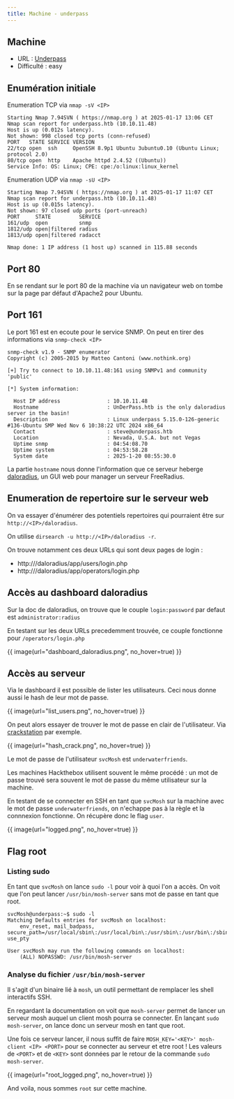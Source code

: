 ```yaml
---
title: Machine - underpass
---
```


## Machine
+ URL : [Underpass](https://app.hackthebox.com/machines/UnderPass)
+ Difficulté : easy


## Enumération initiale
Enumeration TCP via `nmap -sV <IP>`

```
Starting Nmap 7.94SVN ( https://nmap.org ) at 2025-01-17 13:06 CET
Nmap scan report for underpass.htb (10.10.11.48)
Host is up (0.012s latency).
Not shown: 998 closed tcp ports (conn-refused)
PORT   STATE SERVICE VERSION
22/tcp open  ssh     OpenSSH 8.9p1 Ubuntu 3ubuntu0.10 (Ubuntu Linux; protocol 2.0)
80/tcp open  http    Apache httpd 2.4.52 ((Ubuntu))
Service Info: OS: Linux; CPE: cpe:/o:linux:linux_kernel
```

Enumeration UDP via `nmap -sU <IP>`

```
Starting Nmap 7.94SVN ( https://nmap.org ) at 2025-01-17 11:07 CET
Nmap scan report for underpass.htb (10.10.11.48)
Host is up (0.015s latency).
Not shown: 97 closed udp ports (port-unreach)
PORT     STATE         SERVICE
161/udp  open          snmp
1812/udp open|filtered radius
1813/udp open|filtered radacct

Nmap done: 1 IP address (1 host up) scanned in 115.88 seconds
```

## Port 80
En se rendant sur le port 80 de la machine via un navigateur web on tombe sur la page par défaut d'Apache2 pour Ubuntu.

## Port 161
Le port 161 est en ecoute pour le service SNMP. On peut en tirer des informations via `snmp-check <IP>`

```
snmp-check v1.9 - SNMP enumerator
Copyright (c) 2005-2015 by Matteo Cantoni (www.nothink.org)

[+] Try to connect to 10.10.11.48:161 using SNMPv1 and community 'public'

[*] System information:

  Host IP address               : 10.10.11.48
  Hostname                      : UnDerPass.htb is the only daloradius server in the basin!
  Description                   : Linux underpass 5.15.0-126-generic #136-Ubuntu SMP Wed Nov 6 10:38:22 UTC 2024 x86_64
  Contact                       : steve@underpass.htb
  Location                      : Nevada, U.S.A. but not Vegas
  Uptime snmp                   : 04:54:08.70
  Uptime system                 : 04:53:58.28
  System date                   : 2025-1-20 08:55:30.0
```

La partie `hostname` nous donne l'information que ce serveur heberge [daloradius](https://www.daloradius.com/), un GUI web pour manager un serveur FreeRadius.

## Enumeration de repertoire sur le serveur web
On va essayer d'énumérer des potentiels repertoires qui pourraient être sur `http://<IP>/daloradius`.

On utilise `dirsearch -u http://<IP>/daloradius -r`.

On trouve notamment ces deux URLs qui sont deux pages de login :

+ http://<IP>/daloradius/app/users/login.php
+ http://<IP>/daloradius/app/operators/login.php

## Accès au dashboard daloradius

Sur la doc de daloradius, on trouve que le couple `login:password` par defaut est `administrator:radius`

En testant sur les deux URLs precedemment trouvée, ce couple fonctionne pour `/operators/login.php`

{{ image(url="dashboard_daloradius.png", no_hover=true) }}

## Accès au serveur

Via le dashboard il est possible de lister les utilisateurs. Ceci nous donne aussi le hash de leur mot de passe.

{{ image(url="list_users.png", no_hover=true) }}

On peut alors essayer de trouver le mot de passe en clair de l'utilisateur. Via [crackstation](https://crackstation.net/) par exemple.

{{ image(url="hash_crack.png", no_hover=true) }}

Le mot de passe de l'utilisateur `svcMosh` est `underwaterfriends`.

Les machines Hackthebox utilisent souvent le même procédé : un mot de passe trouvé sera souvent le mot de passe du même utilisateur sur la machine.

En testant de se connecter en SSH en tant que `svcMosh` sur la machine avec le mot de passe `underwaterfriends`, on n'echappe pas à la règle et la connnexion fonctionne. On récupère donc le flag `user`.

{{ image(url="logged.png", no_hover=true) }}

## Flag root
### Listing sudo

En tant que `svcMosh` on lance `sudo -l` pour voir à quoi l'on a accès. On voit que l'on peut lancer `/usr/bin/mosh-server` sans mot de passe en tant que root.

```
svcMosh@underpass:~$ sudo -l
Matching Defaults entries for svcMosh on localhost:
    env_reset, mail_badpass, secure_path=/usr/local/sbin\:/usr/local/bin\:/usr/sbin\:/usr/bin\:/sbin\:/bin\:/snap/bin, use_pty

User svcMosh may run the following commands on localhost:
    (ALL) NOPASSWD: /usr/bin/mosh-server
```

### Analyse du fichier `/usr/bin/mosh-server`

Il s'agit d'un binaire lié à `mosh`, un outil permettant de remplacer les shell interactifs SSH.

En regardant la documentation on voit que `mosh-server` permet de lancer un serveur mosh auquel un client mosh pourra se connecter. En lançant `sudo mosh-server`, on lance donc un serveur mosh en tant que root.

Une fois ce serveur lancer, il nous suffit de faire `MOSH_KEY='<KEY>' mosh-client <IP> <PORT>` pour se connecter au serveur et etre root ! Les valeurs de `<PORT>` et de `<KEY>` sont données par le retour de la commande `sudo mosh-server`.


{{ image(url="root_logged.png", no_hover=true) }}

And voila, nous sommes `root` sur cette machine.